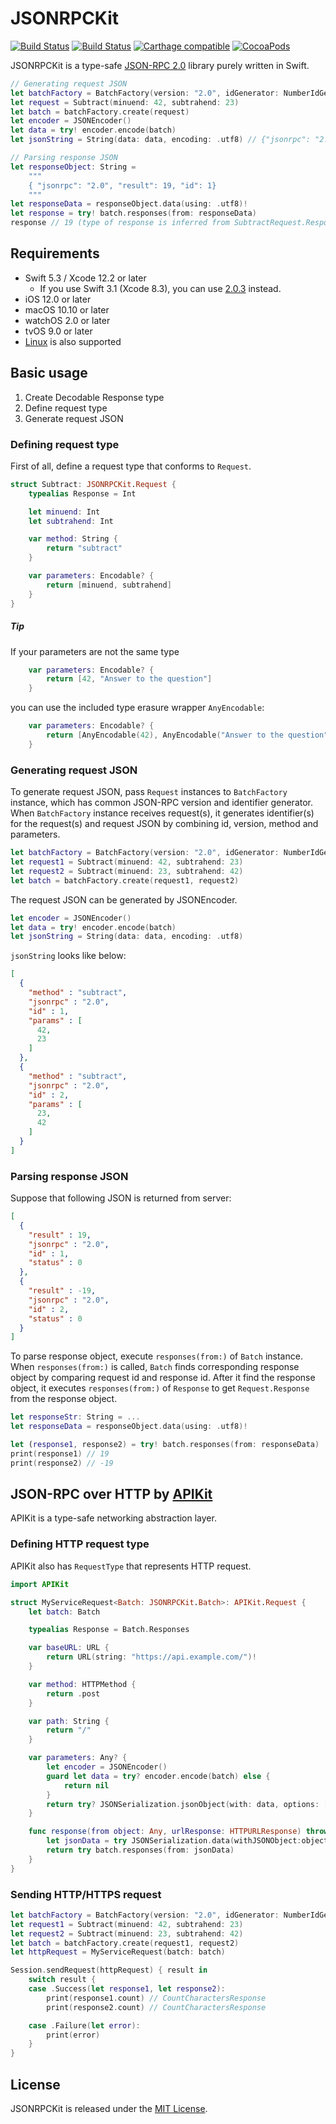 # JSONRPCKit

[![Build Status](https://app.bitrise.io/app/10a43958cc0e2fbe/status.svg?token=eMjuqBGB86tdtcbZjxh4BA&branch=master)](https://app.bitrise.io/app/10a43958cc0e2fbe)
[![Build Status](https://travis-ci.org/ollitapa/JSONRPCKit.svg?branch=main)](https://travis-ci.org/ollitapa/JSONRPCKit)
[![Carthage compatible](https://img.shields.io/badge/Carthage-compatible-4BC51D.svg?style=flat)](https://github.com/Carthage/Carthage)
[![CocoaPods](https://img.shields.io/cocoapods/v/JSONRPCKit.svg)](https://cocoapods.org/)

JSONRPCKit is a type-safe [JSON-RPC 2.0](http://www.jsonrpc.org/specification) library purely written in Swift.

```swift
// Generating request JSON
let batchFactory = BatchFactory(version: "2.0", idGenerator: NumberIdGenerator())
let request = Subtract(minuend: 42, subtrahend: 23)
let batch = batchFactory.create(request)
let encoder = JSONEncoder()
let data = try! encoder.encode(batch)
let jsonString = String(data: data, encoding: .utf8) // {"jsonrpc": "2.0", "method": "subtract", "params": [42, 23], "id": 1}

// Parsing response JSON
let responseObject: String = 
	""" 
	{ "jsonrpc": "2.0", "result": 19, "id": 1}
	"""
let responseData = responseObject.data(using: .utf8)!
let response = try! batch.responses(from: responseData)
response // 19 (type of response is inferred from SubtractRequest.Response)
```

## Requirements

- Swift 5.3 / Xcode 12.2 or later
    - If you use Swift 3.1 (Xcode 8.3), you can use [2.0.3](https://github.com/bricklife/JSONRPCKit/tree/2.0.3) instead.
- iOS 12.0 or later
- macOS 10.10 or later
- watchOS 2.0 or later
- tvOS 9.0 or later
- [Linux](https://swift.org/download/#linux) is also supported

## Basic usage

1. Create Decodable Response type 
1. Define request type
2. Generate request JSON

### Defining request type

First of all, define a request type that conforms to `Request`.

```swift
struct Subtract: JSONRPCKit.Request {
    typealias Response = Int

    let minuend: Int
    let subtrahend: Int

    var method: String {
        return "subtract"
    }

    var parameters: Encodable? {
        return [minuend, subtrahend]
    }
}
```

##### Tip
If your parameters are not the same type 
 
```swift
    var parameters: Encodable? {
        return [42, "Answer to the question"]
    }
```
you can use the included type erasure wrapper `AnyEncodable`:

```swift
    var parameters: Encodable? {
        return [AnyEncodable(42), AnyEncodable("Answer to the question")]
    }
```

### Generating request JSON

To generate request JSON, pass `Request` instances to `BatchFactory` instance, which has common JSON-RPC version and identifier generator.
When `BatchFactory` instance receives request(s), it generates identifier(s) for the request(s) and request JSON by combining id, version, method and parameters.

```swift
let batchFactory = BatchFactory(version: "2.0", idGenerator: NumberIdGenerator())
let request1 = Subtract(minuend: 42, subtrahend: 23)
let request2 = Subtract(minuend: 23, subtrahend: 42)
let batch = batchFactory.create(request1, request2)
```

The request JSON can be generated by JSONEncoder.

```swift
let encoder = JSONEncoder()
let data = try! encoder.encode(batch)
let jsonString = String(data: data, encoding: .utf8) 
```


`jsonString` looks like below:

```json
[
  {
    "method" : "subtract",
    "jsonrpc" : "2.0",
    "id" : 1,
    "params" : [
      42,
      23
    ]
  },
  {
    "method" : "subtract",
    "jsonrpc" : "2.0",
    "id" : 2,
    "params" : [
      23,
      42
    ]
  }
]
```


### Parsing response JSON

Suppose that following JSON is returned from server:

```json
[
  {
    "result" : 19,
    "jsonrpc" : "2.0",
    "id" : 1,
    "status" : 0
  },
  {
    "result" : -19,
    "jsonrpc" : "2.0",
    "id" : 2,
    "status" : 0
  }
]
```

To parse response object, execute `responses(from:)` of `Batch` instance.
When `responses(from:)` is called, `Batch` finds corresponding response object by comparing request id and response id.
After it find the response object, it executes `responses(from:)` of `Response` to get `Request.Response` from the response object.

```swift
let responseStr: String = ...
let responseData = responseObject.data(using: .utf8)!

let (response1, response2) = try! batch.responses(from: responseData)
print(response1) // 19
print(response2) // -19
```

## JSON-RPC over HTTP by [APIKit](https://github.com/ishkawa/APIKit)

APIKit is a type-safe networking abstraction layer.

### Defining HTTP request type

APIKit also has `RequestType` that represents HTTP request.

```swift
import APIKit

struct MyServiceRequest<Batch: JSONRPCKit.Batch>: APIKit.Request {
    let batch: Batch

    typealias Response = Batch.Responses

    var baseURL: URL {
        return URL(string: "https://api.example.com/")!
    }

    var method: HTTPMethod {
        return .post
    }

    var path: String {
        return "/"
    }

    var parameters: Any? {
        let encoder = JSONEncoder()
        guard let data = try? encoder.encode(batch) else {
            return nil
        }
        return try? JSONSerialization.jsonObject(with: data, options: [])
    }

    func response(from object: Any, urlResponse: HTTPURLResponse) throws -> Response {
        let jsonData = try JSONSerialization.data(withJSONObject:object)
        return try batch.responses(from: jsonData)
    }
}
```

### Sending HTTP/HTTPS request

```swift
let batchFactory = BatchFactory(version: "2.0", idGenerator: NumberIdGenerator())
let request1 = Subtract(minuend: 42, subtrahend: 23)
let request2 = Subtract(minuend: 23, subtrahend: 42)
let batch = batchFactory.create(request1, request2)
let httpRequest = MyServiceRequest(batch: batch)

Session.sendRequest(httpRequest) { result in
    switch result {
    case .Success(let response1, let response2):
        print(response1.count) // CountCharactersResponse
        print(response2.count) // CountCharactersResponse

    case .Failure(let error):
        print(error)
    }
}
```

## License

JSONRPCKit is released under the [MIT License](LICENSE.md).
